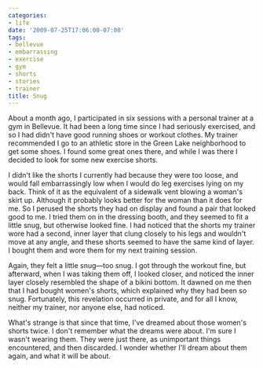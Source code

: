 ```yaml
---
categories:
- life
date: '2009-07-25T17:06:00-07:00'
tags:
- bellevue
- embarrassing
- exercise
- gym
- shorts
- stories
- trainer
title: Snug
---
```


About a month ago, I participated in six sessions with a personal trainer at a gym in Bellevue. It had been a long time since I had seriously exercised, and so I had didn't have good running shoes or workout clothes. My trainer recommended I go to an athletic store in the Green Lake neighborhood to get some shoes. I found some great ones there, and while I was there I decided to look for some new exercise shorts.

I didn't like the shorts I currently had because they were too loose, and would fall embarrassingly low when I would do leg exercises lying on my back. Think of it as the equivalent of a sidewalk vent blowing a woman's skirt up. Although it probably looks better for the woman than it does for me. So I perused the shorts they had on display and found a pair that looked good to me. I tried them on in the dressing booth, and they seemed to fit a little snug, but otherwise looked fine. I had noticed that the shorts my trainer wore had a second, inner layer that clung closely to his legs and wouldn't move at any angle, and these shorts seemed to have the same kind of layer. I bought them and wore them for my next training session.

Again, they felt a little snug—too snug. I got through the workout fine, but afterward, when I was taking them off, I looked closer, and noticed the inner layer closely resembled the shape of a bikini bottom. It dawned on me then that I had bought women's shorts, which explained why they had been so snug. Fortunately, this revelation occurred in private, and for all I know, neither my trainer, nor anyone else, had noticed.

What's strange is that since that time, I've dreamed about those women's shorts twice. I don't remember what the dreams were about. I'm sure I wasn't wearing them. They were just there, as unimportant things encountered, and then discarded. I wonder whether I'll dream about them again, and what it will be about.
